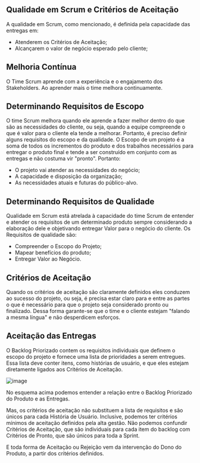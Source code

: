 ## Qualidade em Scrum e Critérios de Aceitação

A qualidade em Scrum, como mencionado, é definida pela capacidade das entregas em:

- Atenderem os Critérios de Aceitação;
- Alcançarem o valor de negócio esperado pelo cliente;

## Melhoria Contínua

O Time Scrum aprende com a experiência e o engajamento dos Stakeholders. Ao aprender mais o time melhora continuamente.

## Determinando Requisitos de Escopo

O time Scrum melhora quando ele aprende a fazer melhor dentro do que são as necessidades do cliente, ou seja, quando a equipe compreende o que é valor para o cliente ela tende a melhorar. Portanto, é preciso definir alguns requisitos do escopo e da qualidade. O Escopo de um projeto é a soma de todos os incrementos do produto e dos trabalhos necessários para entregar o produto final e tende a ser construído em conjunto com as entregas e não costuma vir "pronto". Portanto:

- O projeto vai atender as necessidades do negócio;
- A capacidade e disposição da organização;
- As necessidades atuais e futuras do público-alvo.

## Determinando Requisitos de Qualidade

Qualidade em Scrum está atrelada à capacidade do time Scrum de entender e atender os requisitos de um determinado produto sempre considerando a elaboração dele e objetivando entregar Valor para o negócio do cliente. Os Requisitos de qualidade são:

- Compreender o Escopo do Projeto;
- Mapear benefícios do produto;
- Entregar Valor ao Negócio.

## Critérios de Aceitação

Quando os critérios de aceitação são claramente definidos eles conduzem ao sucesso do projeto, ou seja, é precisa estar claro para e entre as partes o que é necessário para que o projeto seja considerado pronto ou finalizado. Dessa forma garante-se que o time e o cliente estejam "falando a mesma língua" e não desperdicem esforços.

## Aceitação das Entregas

O Backlog Priorizado contem os requisitos individuais que definem o escopo do projeto e fornece uma lista de prioridades a serem entregues. Essa lista deve conter itens, como histórias de usuário, e que eles estejam diretamente ligados aos Critérios de Aceitação.

![image](https://user-images.githubusercontent.com/111795220/228055374-f0d1b8e0-92d0-44dd-ae18-acc55772b3b4.png)

No esquema acima podemos entender a relação entre o Backlog Priorizado do Produto e as Entregas.

Mas, os critérios de aceitação não substituem a lista de requisitos e são únicos para cada História de Usuário. Inclusive, podemos ter critérios mínimos de aceitação definidos pela alta gestão. Não podemos confundir Critérios de Aceitação, que são individuais para cada item do backlog com Critérios de Pronto, que são únicos para toda a Sprint.

E toda forma de Aceitação ou Rejeição vem da intervenção do Dono do Produto, a partir dos critérios definidos.
